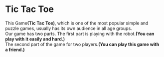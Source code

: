 <h1>Tic Tac Toe </h1>
<p>This Game<strong>(Tic Tac Toe)</strong>, which is one of the most popular simple and puzzle games, usually has its own audience in all age groups.<br>
Our game has two parts. The first part is playing with the robot.<strong>(You can play with it easily and hard.)</strong><br>
The second part of the game for two players.<strong>(You can play this game with a friend.)</strong></p>
<https://tic-tac-toe.com/>
